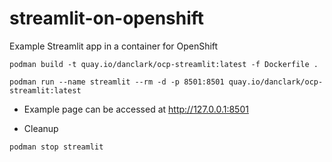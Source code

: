 # streamlit-on-openshift
Example Streamlit app in a container for OpenShift

```
podman build -t quay.io/danclark/ocp-streamlit:latest -f Dockerfile .
```

```
podman run --name streamlit --rm -d -p 8501:8501 quay.io/danclark/ocp-streamlit:latest
```

- Example page can be accessed at http://127.0.0.1:8501

- Cleanup
```
podman stop streamlit
```

